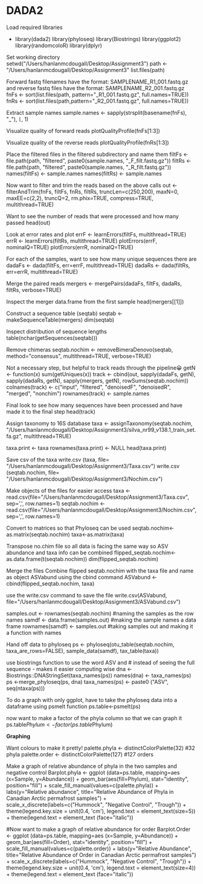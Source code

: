 # DADA2

Load required libraries
+ library(dada2)
library(phyloseq)
library(Biostrings)
library(ggplot2)
library(randomcoloR)
library(dplyr)

Set working directory 
setwd("/Users/hanlanmcdougall/Desktop/Assignment3")
path <- "/Users/hanlanmcdougall/Desktop/Assignment3"
list.files(path)

Forward fastq filenames have the format: SAMPLENAME_R1_001.fastq.gz and reverse fastq files have the format: SAMPLENAME_R2_001.fastq.gz
fnFs <- sort(list.files(path, pattern="_R1_001.fastq.gz", full.names=TRUE))
fnRs <- sort(list.files(path,pattern="_R2_001.fastq.gz", full.names=TRUE))

Extract sample names
sample.names <- sapply(strsplit(basename(fnFs), "_"), `[`, 1)

Visualize quality of forward reads
plotQualityProfile(fnFs[1:3])

Visualize quality of the reverse reads
plotQualityProfile(fnRs[1:3])

Place the filtered files in the filtered subdirectory and name them 
filtFs <- file.path(path, "filtered", paste0(sample.names, "_F_filt.fastq.gz"))
filtRs <- file.path(path, "filtered", paste0(sample.names, "_R_filt.fastq.gz"))
names(filtFs) <- sample.names
names(filtRs) <- sample.names

Now want to filter and trim the reads based on the above calls 
out <- filterAndTrim(fnFs, filtFs, fnRs, filtRs, truncLen=c(250,200),
                     maxN=0, maxEE=c(2,2), truncQ=2, rm.phix=TRUE,
                     compress=TRUE, multithread=TRUE)

Want to see the number of reads that were processed and how many passed 
head(out)

Look at error rates and plot 
errF <- learnErrors(filtFs, multithread=TRUE)
errR <- learnErrors(filtRs, multithread=TRUE)
plotErrors(errF, nominalQ=TRUE)
plotErrors(errR, nominalQ=TRUE)

For each of the samples, want to see how many unique sequences there are 
dadaFs <- dada(filtFs, err=errF, multithread=TRUE)
dadaRs <- dada(filtRs, err=errR, multithread=TRUE)

Merge the paired reads 
mergers <- mergePairs(dadaFs, filtFs, dadaRs, filtRs, verbose=TRUE)

Inspect the merger data.frame from the first sample
head(mergers[[1]])

Construct a sequence table (seqtab)
seqtab <- makeSequenceTable(mergers)
dim(seqtab)

Inspect distribution of sequence lengths 
table(nchar(getSequences(seqtab)))

Remove chimeras
seqtab.nochim <- removeBimeraDenovo(seqtab, method="consensus", multithread=TRUE, verbose=TRUE)

Not a necessary step, but helpful to track reads through the pipeline😀
getN <- function(x) sum(getUniques(x))
track <- cbind(out, sapply(dadaFs, getN), sapply(dadaRs, getN), sapply(mergers, getN), rowSums(seqtab.nochim))
colnames(track) <- c("input", "filtered", "denoisedF", "denoisedR", "merged", "nonchim")
rownames(track) <- sample.names

Final look to see how many sequences have been processed and have made it to the final step 
head(track)

Assign taxonomy to 16S database 
taxa <- assignTaxonomy(seqtab.nochim, "/Users/hanlanmcdougall/Desktop/Assignment3/silva_nr99_v138.1_train_set.fa.gz", multithread=TRUE)

taxa.print <- taxa
rownames(taxa.print) <- NULL
head(taxa.print)

Save csv of the taxa 
write.csv (taxa, file= "/Users/hanlanmcdougall/Desktop/Assignment3/Taxa.csv")
write.csv (seqtab.nochim, file= "/Users/hanlanmcdougall/Desktop/Assignment3/Nochim.csv")

Make objects of the files for easier access 
taxa <- read.csv(file="/Users/hanlanmcdougall/Desktop/Assignment3/Taxa.csv", sep=',', row.names=1)
seqtab.nochim <- read.csv(file="/Users/hanlanmcdougall/Desktop/Assignment3/Nochim.csv", sep=',', row.names=1)

Convert to matrices so that Phyloseq can be used 
seqtab.nochim<-as.matrix(seqtab.nochim)
taxa<-as.matrix(taxa)

Transpose no.chim file so all data is facing the same way so ASV abundance and taxa info can be combined
flipped_seqtab.nochim<- as.data.frame(t(seqtab.nochim))
dim(flipped_seqtab.nochim)

Merge the files 
Combine flipped seqtab.nochim with the taxa file and name as object ASVabund using the cbind command 
ASVabund <- cbind(flipped_seqtab.nochim, taxa)

use the write.csv command to save the file 
write.csv(ASVabund, file="/Users/hanlanmcdougall/Desktop/Assignment3/ASVabund.csv")

samples.out <- rownames(seqtab.nochim) #naming the samples as the row names
samdf <- data.frame(samples.out) #making the sample names a data frame
rownames(samdf) <- samples.out #taking samples out and making it a function with names

Hand off data to phyloseq 
ps <- phyloseq(otu_table(seqtab.nochim, taxa_are_rows=FALSE), sample_data(samdf), tax_table(taxa))

use biostrings function to use the word ASV and # instead of seeing the full sequence - makes it easier computing wise
dna <-Biostrings::DNAStringSet(taxa_names(ps))
names(dna) <- taxa_names(ps)
ps <-merge_phyloseq(ps, dna)
taxa_names(ps) <- paste0 ("ASV", seq(ntaxa(ps)))

To do a graph with only ggplot, have to take the phyloseq data into a dataframe using psmelt function
ps.table<-psmelt(ps)

now want to make a factor of the phyla column so that we can graph it 
ps.table$Phylum <- factor(ps.table$Phylum)

**Graphing**

Want colours to make it pretty! 
palette.phyla <- distinctColorPalette(32) #32 phyla
palette.order <- distinctColorPalette(127) #127 orders

Make a graph of relative abundance of phyla in the two samples and negative control 
Barplot.phyla <- ggplot (data=ps.table, mapping=aes (x=Sample, y=Abundance)) + 
  geom_bar(aes(fill=Phylum), stat="identity", position="fill") +
  scale_fill_manual(values=c(palette.phyla)) + labs(y="Relative abundance", title="Relative Abundance of Phyla in Canadian Arctic permafrost samples") +  scale_x_discrete(labels=c("Hummock", "Negative Control", "Trough")) + theme(legend.key.size = unit(0.4, 'cm'), legend.text = element_text(size=5)) + theme(legend.text = element_text (face="italic")) 

#Now want to make a graph of relative abundance for order 
Barplot.Order <- ggplot (data=ps.table, mapping=aes (x=Sample, y=Abundance)) + 
  geom_bar(aes(fill=Order), stat="identity", position="fill") + scale_fill_manual(values=c(palette.order)) + labs(y="Relative Abundance", title="Relative Abundance of Order in Canadian Arctic permafrost samples") + scale_x_discrete(labels=c("Hummock", "Negative Control", "Trough")) + theme(legend.key.size = unit(0.4, 'cm'), legend.text = element_text(size=4)) + theme(legend.text = element_text (face="italic"))
